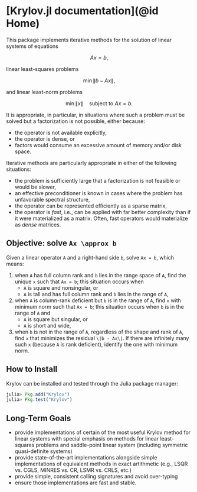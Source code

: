 # [Krylov.jl documentation](@id Home)

This package implements iterative methods for the solution of linear systems of equations
```math
  Ax = b,
```
linear least-squares problems
```math
  \min \|b - Ax\|,
```
and linear least-norm problems
```math
  \min \|x\| \quad \text{subject to} \ Ax = b.
```

It is appropriate, in particular, in situations where such a problem must be solved but a factorization is not possible, either because:
* the operator is not available explicitly,
* the operator is dense, or
* factors would consume an excessive amount of memory and/or disk space.

Iterative methods are particularly appropriate in either of the following situations:
* the problem is sufficiently large that a factorization is not feasible or would be slower,
* an effective preconditioner is known in cases where the problem has unfavorable spectral structure,
* the operator can be represented efficiently as a sparse matrix,
* the operator is *fast*, i.e., can be applied with far better complexity than if it were materialized as a matrix. Often, fast operators would materialize as *dense* matrices.

## Objective: solve ``Ax \approx b``

Given a linear operator ``A`` and a right-hand side ``b``, solve ``Ax = b``, which means:

1. when ``A`` has full column rank and ``b`` lies in the range space of ``A``, find the unique ``x`` such that ``Ax = b``; this situation occurs when
   * ``A`` is square and nonsingular, or
   * ``A`` is tall and has full column rank and ``b`` lies in the range of ``A``,
2. when ``A`` is column-rank deficient but ``b`` is in the range of ``A``, find ``x`` with minimum norm such that ``Ax = b``; this situation occurs when ``b`` is in the range of ``A`` and
   * ``A`` is square but singular, or
   * ``A`` is short and wide,
3. when ``b`` is not in the range of ``A``, regardless of the shape and rank of ``A``, find ``x`` that minimizes the residual ``\|b - Ax\|``. If there are infinitely many such ``x`` (because ``A`` is rank deficient), identify the one with minimum norm.

## How to Install

Krylov can be installed and tested through the Julia package manager:

```julia
julia> Pkg.add("Krylov")
julia> Pkg.test("Krylov")
```

## Long-Term Goals

* provide implementations of certain of the most useful Krylov method for
  linear systems with special emphasis on methods for linear least-squares
  problems and saddle-point linear system (including symmetric quasi-definite
  systems)
* provide state-of-the-art implementations alongside simple implementations of
  equivalent methods in exact artithmetic (e.g., LSQR vs. CGLS, MINRES vs. CR,
  LSMR vs. CRLS, etc.)
* provide simple, consistent calling signatures and avoid over-typing
* ensure those implementations are fast and stable.
